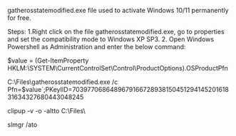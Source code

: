 gatherosstatemodified.exe file used to activate Windows 10/11 permanently for free.

Steps:
1.Right click on the file gatherosstatemodified.exe, go to properties and set the compatibility mode to Windows XP SP3.
2. Open Windows Powershell as Administration and enter the below command:

$value = (Get-ItemProperty HKLM:\SYSTEM\CurrentControlSet\Control\ProductOptions).OSProductPfn

C:\Files\gatherosstatemodified.exe /c Pfn=$value`;PKeyIID=703977068648967916672893815045129414520161831634327680443048245

clipup -v -o -altto C:\Files\

slmgr /ato

